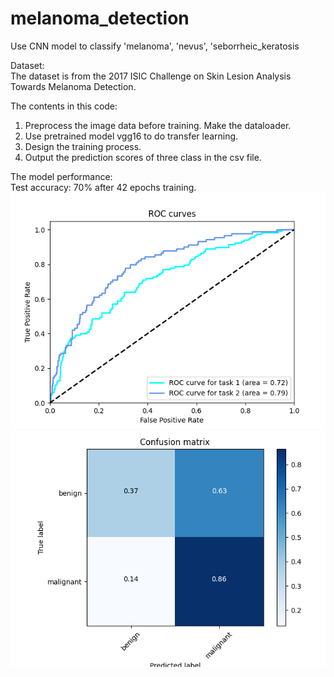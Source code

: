 # melanoma_detection
Use CNN model to classify 'melanoma', 'nevus', 'seborrheic_keratosis  

Dataset:   
The dataset is from the 2017 ISIC Challenge on Skin Lesion Analysis Towards Melanoma Detection.  

The contents in this code:
1. Preprocess the image data before training. Make the dataloader.  
3. Use pretrained model vgg16 to do transfer learning.  
4. Design the training process. 
5. Output the prediction scores of three class in the csv file.  

The model performance:  
Test accuracy: 70% after 42 epochs training.  
![ROC curve](https://github.com/CarlEarth/melanoma_detection/blob/main/images/ROC_curves.png)  
![Confusion matrix](https://github.com/CarlEarth/melanoma_detection/blob/main/images/Confusion_matrix.png)  
